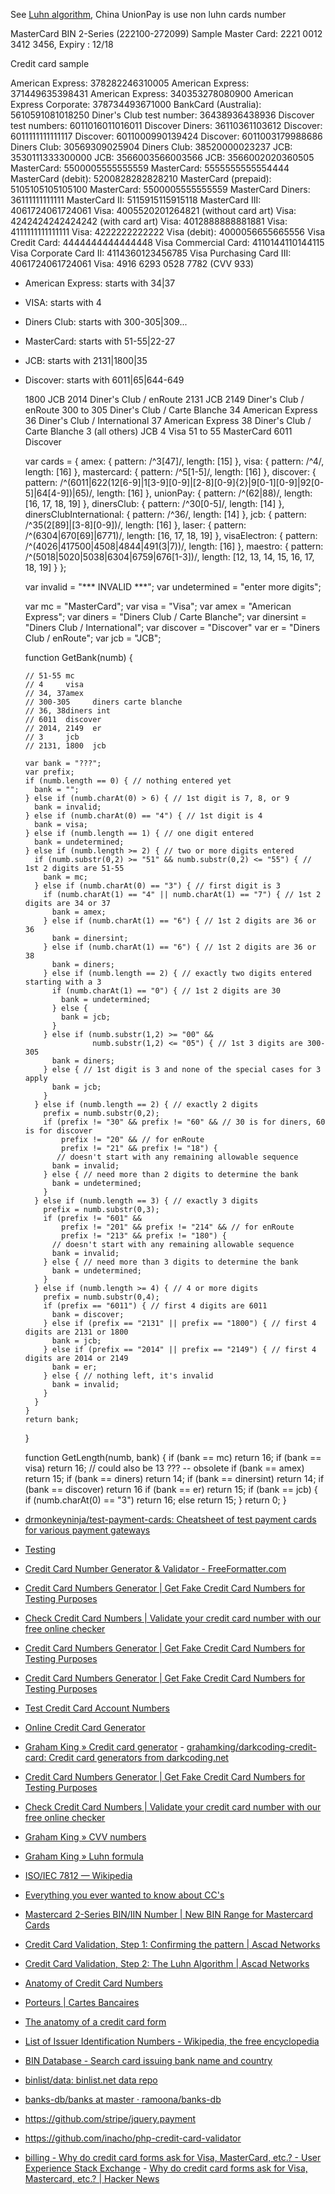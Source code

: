 See [Luhn algorithm](Algorithms#Luhn), China UnionPay is use non luhn cards number

MasterCard BIN 2-Series (222100-272099)
Sample Master Card: 2221 0012 3412 3456, Expiry : 12/18

Credit card sample

American Express: 378282246310005
American Express: 371449635398431
American Express: 340353278080900
American Express Corporate: 378734493671000
BankCard (Australia): 5610591081018250
Diner's Club test number: 36438936438936
Discover test numbers: 6011016011016011
Discover Diners: 36110361103612
Discover: 6011111111111117
Discover: 6011000990139424
Discover: 6011003179988686
Diners Club: 30569309025904
Diners Club: 38520000023237
JCB: 3530111333300000
JCB: 3566003566003566
JCB: 3566002020360505
MasterCard: 5500005555555559
MasterCard: 5555555555554444
MasterCard (debit): 5200828282828210
MasterCard (prepaid): 5105105105105100
MasterCard: 5500005555555559
MasterCard Diners: 36111111111111
MasterCard II: 5115915115915118
MasterCard III: 4061724061724061
Visa: 4005520201264821 (without card art)
Visa: 4242424242424242 (with card art)
Visa: 4012888888881881
Visa: 4111111111111111
Visa: 4222222222222
Visa (debit): 4000056655665556
Visa Credit Card: 4444444444444448
Visa Commercial Card: 4110144110144115
Visa Corporate Card II: 4114360123456785
Visa Purchasing Card III: 4061724061724061
Visa: 4916 6293 0528 7782 (CVV 933)

- American Express: starts with 34|37
- VISA: starts with 4
- Diners Club: starts with 300-305|309...
- MasterCard: starts with 51-55|22-27
- JCB: starts with 2131|1800|35
- Discover: starts with 6011|65|644-649
 
	1800			JCB
	2014			Diner's Club / enRoute
	2131			JCB
	2149			Diner's Club / enRoute
	300 to 305		Diner's Club / Carte Blanche
	34				American Express
	36				Diner's Club / International
	37				American Express
	38				Diner's Club / Carte Blanche
	3 (all others)	JCB
	4				Visa
	51 to 55		MasterCard
	6011			Discover

	var
	cards = {
		amex: {
			pattern: /^3[47]/,
			length: [15]
		},
		visa: {
			pattern: /^4/,
			length: [16]
		},
		mastercard: {
			pattern: /^5[1-5]/,
			length: [16]
		},
		discover: {
			pattern: /^(6011|622(12[6-9]|1[3-9][0-9]|[2-8][0-9]{2}|9[0-1][0-9]|92[0-5]|64[4-9])|65)/,
			length: [16]
		},
		unionPay: {
			pattern: /^(62|88)/,
			length: [16, 17, 18, 19]
		},
		dinersClub: {
			pattern: /^30[0-5]/,
			length: [14]
		},
		dinersClubInternational: {
			pattern: /^36/,
			length: [14]
		},
		jcb: {
			pattern: /^35(2[89]|[3-8][0-9])/,
			length: [16]
		},
		laser: {
			pattern: /^(6304|670[69]|6771)/,
			length: [16, 17, 18, 19]
		},
		visaElectron: {
			pattern: /^(4026|417500|4508|4844|491(3|7))/,
			length: [16]
		},
		maestro: {
			pattern: /^(5018|5020|5038|6304|6759|676[1-3])/,
			length: [12, 13, 14, 15, 16, 17, 18, 19]
		}
	};


	var invalid = "*** INVALID ***";
	var undetermined = "enter more digits";
	
	var mc = "MasterCard";
	var visa = "Visa";
	var amex = "American Express";
	var diners = "Diners Club / Carte Blanche";
	var dinersint = "Diners Club / International";
	var discover = "Discover"
	var er = "Diners Club / enRoute";
	var jcb = "JCB";
	
	function GetBank(numb) {
	
	  // 51-55 mc
	  // 4     visa
	  // 34, 37amex
	  // 300-305     diners carte blanche
	  // 36, 38diners int
	  // 6011  discover
	  // 2014, 2149  er
	  // 3     jcb
	  // 2131, 1800  jcb
	
	  var bank = "???";
	  var prefix;
	  if (numb.length == 0) { // nothing entered yet
	    bank = "";
	  } else if (numb.charAt(0) > 6) { // 1st digit is 7, 8, or 9
	    bank = invalid;
	  } else if (numb.charAt(0) == "4") { // 1st digit is 4
	    bank = visa;
	  } else if (numb.length == 1) { // one digit entered
	    bank = undetermined;
	  } else if (numb.length >= 2) { // two or more digits entered
	    if (numb.substr(0,2) >= "51" && numb.substr(0,2) <= "55") { // 1st 2 digits are 51-55
	      bank = mc;
	    } else if (numb.charAt(0) == "3") { // first digit is 3
	      if (numb.charAt(1) == "4" || numb.charAt(1) == "7") { // 1st 2 digits are 34 or 37
	        bank = amex;
	      } else if (numb.charAt(1) == "6") { // 1st 2 digits are 36 or 36
	        bank = dinersint;
	      } else if (numb.charAt(1) == "6") { // 1st 2 digits are 36 or 38
	        bank = diners;
	      } else if (numb.length == 2) { // exactly two digits entered starting with a 3
	        if (numb.charAt(1) == "0") { // 1st 2 digits are 30
	          bank = undetermined;
	        } else {
	          bank = jcb;
	        }
	      } else if (numb.substr(1,2) >= "00" &&
	                 numb.substr(1,2) <= "05") { // 1st 3 digits are 300-305
	        bank = diners;
	      } else { // 1st digit is 3 and none of the special cases for 3 apply
	        bank = jcb;
	      }
	    } else if (numb.length == 2) { // exactly 2 digits
	      prefix = numb.substr(0,2);
	      if (prefix != "30" && prefix != "60" && // 30 is for diners, 60 is for discover
	          prefix != "20" && // for enRoute
	          prefix != "21" && prefix != "18") {
	         // doesn't start with any remaining allowable sequence
	        bank = invalid;
	      } else { // need more than 2 digits to determine the bank
	        bank = undetermined;
	      }
	    } else if (numb.length == 3) { // exactly 3 digits
	      prefix = numb.substr(0,3);
	      if (prefix != "601" &&
	          prefix != "201" && prefix != "214" && // for enRoute 
	          prefix != "213" && prefix != "180") {
	        // doesn't start with any remaining allowable sequence
	        bank = invalid;
	      } else { // need more than 3 digits to determine the bank
	        bank = undetermined;
	      }
	    } else if (numb.length >= 4) { // 4 or more digits
	      prefix = numb.substr(0,4);
	      if (prefix == "6011") { // first 4 digits are 6011
	        bank = discover;
	      } else if (prefix == "2131" || prefix == "1800") { // first 4 digits are 2131 or 1800
	        bank = jcb;
	      } else if (prefix == "2014" || prefix == "2149") { // first 4 digits are 2014 or 2149
	        bank = er;
	      } else { // nothing left, it's invalid
	        bank = invalid;
	      }
	    }
	  }
	  return bank;
	}
	
	function GetLength(numb, bank) {
	  if (bank == mc) return 16;
	  if (bank == visa) return 16; // could also be 13 ??? -- obsolete
	  if (bank == amex) return 15;
	  if (bank == diners) return 14;
	  if (bank == dinersint) return 14;
	  if (bank == discover) return 16
	  if (bank == er) return 15;
	  if (bank == jcb) {
	    if (numb.charAt(0) == "3") return 16; else return 15;
	  }
	  return 0;
	}

- [drmonkeyninja/test-payment-cards: Cheatsheet of test payment cards for various payment gateways](https://github.com/drmonkeyninja/test-payment-cards)
- [Testing](https://stripe.com/docs/testing)
- [Credit Card Number Generator & Validator - FreeFormatter.com](http://www.freeformatter.com/credit-card-number-generator-validator.html)
- [Credit Card Numbers Generator | Get Fake Credit Card Numbers for Testing Purposes](http://www.getcreditcardnumbers.com/)
- [Check Credit Card Numbers | Validate your credit card number with our free online checker](http://www.validcreditcardnumber.com/)
- [Credit Card Numbers Generator | Get Fake Credit Card Numbers for Testing Purposes](http://www.getcreditcardnumbers.com/cvv-numbers-credit-card)
- [Credit Card Numbers Generator | Get Fake Credit Card Numbers for Testing Purposes](http://www.getcreditcardnumbers.com/credit-card-generator)
- [Test Credit Card Account Numbers](http://www.paypalobjects.com/en_US/vhelp/paypalmanager_help/credit_card_numbers.htm)
- [Online Credit Card Generator](https://names.igopaygo.com/credit-card)
- [Graham King » Credit card generator](https://www.darkcoding.net/credit-card-generator/) - [grahamking/darkcoding-credit-card: Credit card generators from darkcoding.net](https://github.com/grahamking/darkcoding-credit-card)
- [Credit Card Numbers Generator | Get Fake Credit Card Numbers for Testing Purposes](http://www.getcreditcardnumbers.com/)
- [Check Credit Card Numbers | Validate your credit card number with our free online checker](http://www.validcreditcardnumber.com/)
- [Graham King » CVV numbers](https://www.darkcoding.net/credit-card/cvv-numbers/)
- [Graham King » Luhn formula](https://www.darkcoding.net/credit-card/luhn-formula/)
- [ISO/IEC 7812 — Wikipedia](https://en.wikipedia.org/wiki/ISO/IEC_7812)
- [Everything you ever wanted to know about CC's](http://euro.ecom.cmu.edu/resources/elibrary/everycc.htm)
- [Mastercard 2-Series BIN/IIN Number | New BIN Range for Mastercard Cards](https://www.mastercard.us/en-us/issuers/get-support/2-series-bin-expansion.html)
- [Credit Card Validation, Step 1: Confirming the pattern | Ascad Networks](http://web.archive.org/web/20151012122918/http://www.ascadnetworks.com/Guides-and-Tips/Credit-Card-Validation,-Step-1:-Confirming-the-pattern)
- [Credit Card Validation, Step 2: The Luhn Algorithm | Ascad Networks](http://web.archive.org/web/20151021075528/http://www.ascadnetworks.com/Guides-and-Tips/Credit-Card-Validation,-Step-2:-The-Luhn-Algorithm)
- [Anatomy of Credit Card Numbers](http://web.archive.org/web/20120614072656/http://www.merriampark.com/anatomycc.htm)
- [Porteurs | Cartes Bancaires](http://www.cartes-bancaires.com/fr)

- [The anatomy of a credit card form](https://uxdesign.cc/the-anatomy-of-a-credit-card-payment-form-32ec0e5708bb)

- [List of Issuer Identification Numbers - Wikipedia, the free encyclopedia](https://web.archive.org/web/20130827121726/http://en.wikipedia.org/wiki/List_of_Bank_Identification_Numbers)
- [BIN Database - Search card issuing bank name and country](https://www.bindb.com/bin-database.html)
- [binlist/data: binlist.net data repo](https://github.com/binlist/data)
- [banks-db/banks at master · ramoona/banks-db](https://github.com/ramoona/banks-db/tree/master/banks)

- https://github.com/stripe/jquery.payment
- https://github.com/inacho/php-credit-card-validator

- [billing - Why do credit card forms ask for Visa, MasterCard, etc.? - User Experience Stack Exchange](http://ux.stackexchange.com/questions/51346/why-do-credit-card-forms-ask-for-visa-mastercard-etc) - [Why do credit card forms ask for Visa, Mastercard, etc.? | Hacker News](https://news.ycombinator.com/item?id=7158626)